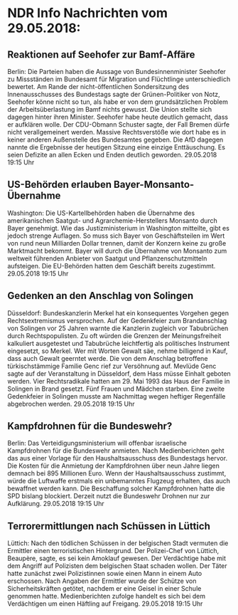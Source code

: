 # NDR Info Nachrichten vom 29.05.2018:


## Reaktionen auf Seehofer zur Bamf-Affäre
Berlin: Die Parteien haben die Aussage von Bundesinnenminister Seehofer zu Missständen im Bundesamt für Migration und Flüchtlinge unterschiedlich bewertet. Am Rande der nicht-öffentlichen Sondersitzung des Innenausschusses des Bundestags sagte der Grünen-Politiker von Notz, Seehofer könne nicht so tun, als habe er von dem grundsätzlichen Problem der Arbeitsüberlastung im Bamf nichts gewusst. Die Union stellte sich dagegen hinter ihren Minister. Seehofer habe heute deutlich gemacht, dass er aufklären wolle. Der CDU-Obmann Schuster sagte, der Fall Bremen dürfe nicht verallgemeinert werden. Massive Rechtsverstöße wie dort habe es in keiner anderen Außenstelle des Bundesamtes gegeben. Die AfD dagegen nannte die Ergebnisse der heutigen Sitzung eine einzige Enttäuschung. Es seien Defizite an allen Ecken und Enden deutlich geworden. 29.05.2018 19:15 Uhr 

## US-Behörden erlauben Bayer-Monsanto-Übernahme
Washington: Die US-Kartellbehörden haben die Übernahme des amerikanischen Saatgut- und Agrarchemie-Herstellers Monsanto durch Bayer genehmigt. Wie das Justizministerium in Washington mitteilte, gibt es jedoch strenge Auflagen. So muss sich Bayer von Geschäftsteilen im Wert von rund neun Milliarden Dollar trennen, damit der Konzern keine zu große Marktmacht bekommt. Bayer will durch die Übernahme von Monsanto zum weltweit führenden Anbieter von Saatgut und Pflanzenschutzmitteln aufsteigen. Die EU-Behörden hatten dem Geschäft bereits zugestimmt. 29.05.2018 19:15 Uhr 

## Gedenken an den Anschlag von Solingen
Düsseldorf:	Bundeskanzlerin Merkel hat ein konsequentes Vorgehen gegen Rechtsextremismus versprochen. Auf der Gedenkfeier zum Brandanschlag von Solingen vor 25 Jahren warnte die Kanzlerin zugleich vor Tabubrüchen durch Rechtspopulisten. Zu oft würden die Grenzen der Meinungsfreiheit kalkuliert ausgetestet und Tabubrüche leichtfertig als politisches Instrument eingesetzt, so Merkel. Wer mit Worten Gewalt säe, nehme billigend in Kauf, dass auch Gewalt geerntet werde. Die von dem Anschlag betroffene türkischstämmige Familie Genc rief zur Versöhnung auf. Mevlüde Genc sagte auf der Veranstaltung in Düsseldorf, dem Hass müsse Einhalt geboten werden. Vier Rechtsradikale hatten am 29. Mai 1993 das Haus der Familie in  Solingen in Brand gesetzt. Fünf Frauen und Mädchen starben. Eine zweite Gedenkfeier in Solingen musste am Nachmittag wegen heftiger Regenfälle abgebrochen werden. 29.05.2018 19:15 Uhr 

## Kampfdrohnen für die Bundeswehr?
Berlin: Das Verteidigungsministerium will offenbar israelische Kampfdrohnen für die Bundeswehr anmieten. Nach Medienberichten geht das aus einer Vorlage für den Haushaltsausschuss des Bundestags hervor. Die Kosten für die Anmietung der Kampfdrohnen über neun Jahre liegen demnach bei 895 Millionen Euro. Wenn der Haushaltsausschuss zustimmt, würde die Luftwaffe erstmals ein unbemanntes Flugzeug erhalten, das auch bewaffnet werden kann. Die Beschaffung solcher Kampfdrohnen hatte die SPD bislang blockiert. Derzeit nutzt die Bundeswehr Drohnen nur zur Aufklärung. 29.05.2018 19:15 Uhr 

## Terrorermittlungen nach Schüssen in Lüttich
Lüttich:  Nach den tödlichen Schüssen in der belgischen Stadt vermuten die Ermittler einen terroristischen Hintergrund. Der Polizei-Chef von Lüttich, Beaupère, sagte, es sei kein Amoklauf gewesen. Der Verdächtige habe mit dem Angriff auf Polizisten dem belgischen Staat schaden wollen. Der Täter hatte zunächst zwei Polizistinnen sowie einen Mann in einem Auto erschossen. Nach Angaben der Ermittler wurde der Schütze von Sicherheitskräften getötet, nachdem er eine Geisel in einer Schule genommen hatte. Medienberichten zufolge handelt es sich bei dem Verdächtigen um einen Häftling auf Freigang. 29.05.2018 19:15 Uhr 
